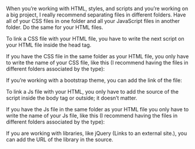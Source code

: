 When you’re working with HTML, styles, and scripts and you’re working on a big project, I really recommend separating files in different folders. Have all of your CSS files in one folder and all your JavaScript files in another folder. Do the same for your HTML files.

To link a CSS file with your HTML file, you have to write the next script on your HTML file inside the head tag.

<link rel=¨stylesheet¨ type=¨text/css¨ href=¨..\[folder_name]\[file_name].css¨>

If you have the CSS file in the same folder as your HTML file, you only have to write the name of your CSS file, like this (I recommend having the files in different folders associated by the type):

<link rel=¨stylesheet¨ type=¨text/css¨ href=¨[file_name].css¨>

If you’re working with a bootstrap theme, you can add the link of the file:

<link rel=¨stylesheet¨ type=¨text/css¨ href=¨[url_bootstrap_theme]¨>

To link a Js file with your HTML, you only have to add the source of the script inside the body tag or outside; it doesn’t matter.

<script src="..\[folder_name]\[file_name].js"></script>

If you have the Js file in the same folder as your HTML file you only have to write the name of your Js file, like this (I recommend having the files in different folders associated by the type):

<script src="[file_name].js"></script>

If you are working with libraries, like jQuery (Links to an external site.), you can add the URL of the library in the source.

<script src="[url_of_the_js_library]"></script>
